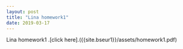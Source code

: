 ```yaml
---
layout: post
title: "Lina homework1"
date: 2019-03-17
---
```

Lina homework1 .[click here].({{site.bseur1}}/assets/homework1.pdf)
